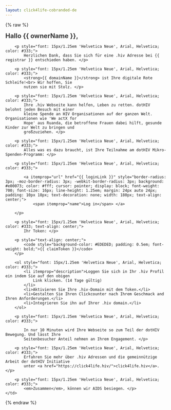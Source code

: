 ```yaml
---
layout: click4life-cobranded-de
---
```


{% raw %}
<tr width="100%" itemscope itemtype="http://schema.org/EmailMessage">
    <td valign="top" align="left" style="background:#fff; padding: 40px;" itemprop="action" itemscope itemtype="http://schema.org/ViewAction">
        <h1 style="font-size: 20px; margin: 0; color: #333;">
            Hallo {{ ownerName }}, </h1>

        <p style="font: 15px/1.25em 'Helvetica Neue', Arial, Helvetica; color: #333;">
            Herzlichen Dank, dass Sie sich für eine .hiv Adresse bei {{ registrar }} entschieden haben. </p>

        <p style="font: 15px/1.25em 'Helvetica Neue', Arial, Helvetica; color: #333;">
            <strong>{{ domainName }}</strong> ist Ihre digitale Rote Schleife!<br> Wir hoffen, Sie
            nutzen sie mit Stolz. </p>

        <p style="font: 15px/1.25em 'Helvetica Neue', Arial, Helvetica; color: #333;">
            Ihre .hiv Webseite kann helfen, Leben zu retten. dotHIV belohnt jeden Besuch mit einer
            kleine Spende an HIV Organisationen auf der ganzen Welt. Organisationen wie 'We actX for
            Hope' aus Ruanda, die betroffene Frauen dabei hilft, gesunde Kinder zur Welt zu bringen und
            großzuziehen. </p>

        <p style="font: 15px/1.25em 'Helvetica Neue', Arial, Helvetica; color: #333;">
            Alles was es dazu braucht, ist Ihre Teilnahme am dotHIV Mikro-Spenden-Programm: </p>

        <p style="font: 15px/1.25em 'Helvetica Neue', Arial, Helvetica; color: #333;">

            <a itemprop="url" href="{{ loginLink }}" style="border-radius: 3px; -moz-border-radius: 3px; -webkit-border-radius: 3px; background: #e00073; color: #fff; cursor: pointer; display: block; font-weight: 700; font-size: 16px; line-height: 1.25em; margin: 24px auto 24px; padding: 10px 18px; text-decoration: none; width: 180px; text-align: center;">
                <span itemprop="name">Log in</span> </a>

        </p>

        <p style="font: 15px/1.25em 'Helvetica Neue', Arial, Helvetica; color: #333; text-align: center;">
            Ihr Token: </p>

        <p style="text-align: center;">
            <code style="background-color: #EDEDED; padding: 0.5em; font-weight: bold;">{{ claimToken }}</code>
        </p>

        <ol style="font: 15px/1.25em 'Helvetica Neue', Arial, Helvetica; color: #333;">
            <li itemprop="description">Loggen Sie sich in Ihr .hiv Profil ein indem Sie auf den obigen
                Link klicken. (14 Tage gültig)
            </li>
            <li>Aktivieren Sie Ihre .hiv-Domain mit dem Token.</li>
            <li>Gestalten Sie Ihren Clickcounter nach Ihrem Geschmack and Ihren Anforderungen.</li>
            <li>Integrieren Sie ihn auf Ihrer .hiv domain.</li>
        </ol>

        <p style="font: 15px/1.25em 'Helvetica Neue', Arial, Helvetica; color: #333;">

            In nur 10 Minuten wird Ihre Webseite so zum Teil der dotHIV Bewegung. Und lässt Ihre
            Seitenbesucher Anteil nehmen an Ihrem Engagement. </p>

        <p style="font: 15px/1.25em 'Helvetica Neue', Arial, Helvetica; color: #333;">
            Erfahren Sie mehr über .hiv Adressen und die gemeinnützige Arbeit der dotHIV Initiative
            unter <a href="https://click4life.hiv/">click4life.hiv</a>. </p>

        <p style="font: 15px/1.25em 'Helvetica Neue', Arial, Helvetica; color: #333;">
            <em>Zusammen</em>, können wir AIDS besiegen. </p>
    </td>
</tr>
{% endraw %}
